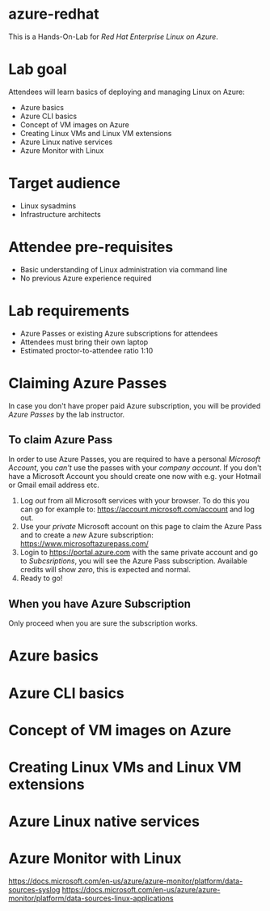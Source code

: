 # azure-redhat

This is a Hands-On-Lab for *Red Hat Enterprise Linux on Azure*.

Lab goal
========
Attendees will learn basics of deploying and managing Linux on Azure:
* Azure basics
* Azure CLI basics
* Concept of VM images on Azure
* Creating Linux VMs and Linux VM extensions
* Azure Linux native services
* Azure Monitor with Linux


Target audience
===============
* Linux sysadmins
* Infrastructure architects

Attendee pre-requisites
=======================
* Basic understanding of Linux administration via command line
* No previous Azure experience required

Lab requirements
============
* Azure Passes or existing Azure subscriptions for attendees
* Attendees must bring their own laptop
* Estimated proctor-to-attendee ratio 1:10


# Claiming Azure Passes

In case you don't have proper paid Azure subscription, you will be provided *Azure Passes* by the lab instructor.

To claim Azure Pass
-------------------
In order to use Azure Passes, you are required to have a personal *Microsoft Account*, you *can't* use the passes with your *company account*. If you don't have a Microsoft Account you should create one now with e.g. your Hotmail or Gmail email address etc.

1. Log *out* from all Microsoft services with your browser. To do this you can go for example to: https://account.microsoft.com/account and log out.
2. Use your *private* Microsoft account on this page to claim the Azure Pass and to create a *new* Azure subscription: https://www.microsoftazurepass.com/
3. Login to https://portal.azure.com with the same private account and go to *Subcsriptions*, you will see the Azure Pass subscription. Available credits will show *zero*, this is expected and normal.
4. Ready to go!

When you have Azure Subscription
--------------------------------

Only proceed when you are sure the subscription works.






Azure basics
===========================

Azure CLI basics
===========================

Concept of VM images on Azure
=============================

Creating Linux VMs and Linux VM extensions
==========================================

Azure Linux native services
===========================

Azure Monitor with Linux
========================


https://docs.microsoft.com/en-us/azure/azure-monitor/platform/data-sources-syslog
https://docs.microsoft.com/en-us/azure/azure-monitor/platform/data-sources-linux-applications

